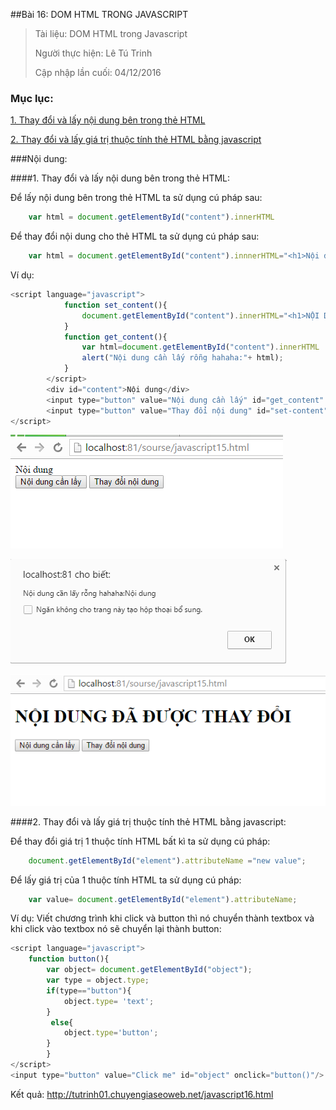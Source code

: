 ##Bài 16: DOM HTML TRONG JAVASCRIPT

>Tài liệu: DOM HTML trong Javascript
>
>Người thực hiện: Lê Tú Trinh
>
>Cập nhập lần cuối: 04/12/2016

### Mục lục:

[1. Thay đổi và lấy nội dung bên trong thẻ HTML](#1)

[2. Thay đổi và lấy giá trị thuộc tính thẻ HTML bằng javascript](#2)

###Nội dung:

<a name="1"></a>
####1. Thay đổi và lấy nội dung bên trong thẻ HTML:


Để lấy nội dung bên trong thẻ HTML ta sử dụng cú pháp sau:

```javascript
	var html = document.getElementById("content").innerHTML
```

Để thay đổi nội dung cho thẻ HTML ta sử dụng cú pháp sau:

```javascript
	var html = document.getElementById("content").innnerHTML="<h1>Nội dung</h1>";
```

Ví dụ:

```javascript
<script language="javascript">
         	function set_content(){
         		document.getElementById("content").innerHTML="<h1>NỘI DUNG ĐÃ ĐƯỢC THAY ĐỔI</h1>";
         	}
         	function get_content(){
         		var html=document.getElementById("content").innerHTML
         		alert("Nội dung cần lấy rỗng hahaha:"+ html);
         	}
        </script>
		<div id="content">Nội dung</div>
		<input type="button" value="Nội dung cần lấy" id="get_content" onclick="get_content()"/>
		<input type="button" value="Thay đổi nội dung" id="set-content" onclick="set_content()"/>
</script>
```

![1](https://github.com/TrinhTu/web_developer/blob/master/Task15_Javascript_Course_01_Part_02/Bai_16_DOM%20HTML/image/1.png)

![2](https://github.com/TrinhTu/web_developer/blob/master/Task15_Javascript_Course_01_Part_02/Bai_16_DOM%20HTML/image/2.png)

![3](https://github.com/TrinhTu/web_developer/blob/master/Task15_Javascript_Course_01_Part_02/Bai_16_DOM%20HTML/image/3.png)

<a name="2"></a>
####2. Thay đổi và lấy giá trị thuộc tính thẻ HTML bằng javascript:

Để thay đổi giá trị 1 thuộc tính HTML bất kì ta sử dụng cú pháp:

```javascript
	document.getElementById("element").attributeName ="new value";
```

Để lấy giá trị của 1 thuộc tính HTML ta sử dụng cú pháp:

```javascript
	var value= document.getElementById("element").attributeName;
```

Ví dụ: Viết chương trình khi click và button thì nó chuyển thành textbox và khi click vào textbox nó sẽ chuyển lại thành button:

```javascript
<script language="javascript">
    function button(){
        var object= document.getElementById("object");
        var type = object.type;
        if(type=="button"){
         	object.type= 'text';
        }
         else{
         	object.type='button';
        }
        }
</script>
<input type="button" value="Click me" id="object" onclick="button()"/>
```

Kết quả: http://tutrinh01.chuyengiaseoweb.net/javascript16.html
